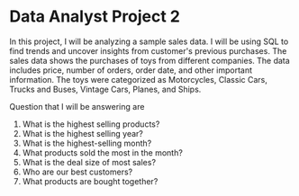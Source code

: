 #  Data Analyst Project 2

In this project, I will be analyzing a sample sales data.  I will be using SQL to find trends and uncover insights from customer's previous purchases. The sales data shows the purchases of toys from different companies. The data includes price, number of orders, order date, and other important information. The toys were categorized as Motorcycles, Classic Cars, Trucks and Buses, Vintage Cars, Planes, and Ships.



Question that I will be answering are 

1. What is the highest selling products?
2. What is the highest selling year?
3. What is the highest-selling month?
4. What products sold the most in the month? 
5. What is the deal size of most sales?
6. Who are our best customers?
7. What products are bought together?
